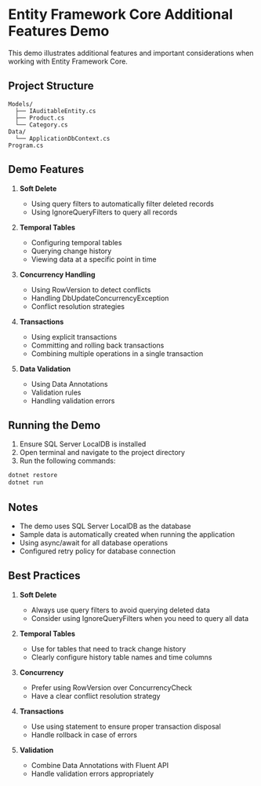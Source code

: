 # Entity Framework Core Additional Features Demo

This demo illustrates additional features and important considerations when working with Entity Framework Core.

## Project Structure

```
Models/
  ├── IAuditableEntity.cs
  ├── Product.cs
  └── Category.cs
Data/
  └── ApplicationDbContext.cs
Program.cs
```

## Demo Features

1. **Soft Delete**
   - Using query filters to automatically filter deleted records
   - Using IgnoreQueryFilters to query all records

2. **Temporal Tables**
   - Configuring temporal tables
   - Querying change history
   - Viewing data at a specific point in time

3. **Concurrency Handling**
   - Using RowVersion to detect conflicts
   - Handling DbUpdateConcurrencyException
   - Conflict resolution strategies

4. **Transactions**
   - Using explicit transactions
   - Committing and rolling back transactions
   - Combining multiple operations in a single transaction

5. **Data Validation**
   - Using Data Annotations
   - Validation rules
   - Handling validation errors

## Running the Demo

1. Ensure SQL Server LocalDB is installed
2. Open terminal and navigate to the project directory
3. Run the following commands:

```bash
dotnet restore
dotnet run
```

## Notes

- The demo uses SQL Server LocalDB as the database
- Sample data is automatically created when running the application
- Using async/await for all database operations
- Configured retry policy for database connection

## Best Practices

1. **Soft Delete**
   - Always use query filters to avoid querying deleted data
   - Consider using IgnoreQueryFilters when you need to query all data

2. **Temporal Tables**
   - Use for tables that need to track change history
   - Clearly configure history table names and time columns

3. **Concurrency**
   - Prefer using RowVersion over ConcurrencyCheck
   - Have a clear conflict resolution strategy

4. **Transactions**
   - Use using statement to ensure proper transaction disposal
   - Handle rollback in case of errors

5. **Validation**
   - Combine Data Annotations with Fluent API
   - Handle validation errors appropriately 